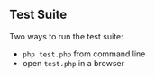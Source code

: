 ## Test Suite

Two ways to run the test suite:

- `php test.php` from command line
- open `test.php` in a browser